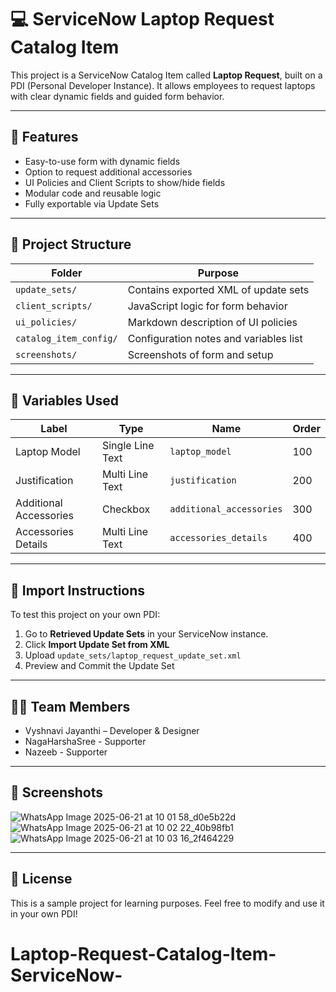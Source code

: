 # 💻 ServiceNow Laptop Request Catalog Item

This project is a ServiceNow Catalog Item called **Laptop Request**, built on a PDI (Personal Developer Instance). It allows employees to request laptops with clear dynamic fields and guided form behavior.

---

## 🚀 Features

- Easy-to-use form with dynamic fields
- Option to request additional accessories
- UI Policies and Client Scripts to show/hide fields
- Modular code and reusable logic
- Fully exportable via Update Sets

---

## 📂 Project Structure

| Folder                  | Purpose |
|-------------------------|---------|
| `update_sets/`          | Contains exported XML of update sets |
| `client_scripts/`       | JavaScript logic for form behavior |
| `ui_policies/`          | Markdown description of UI policies |
| `catalog_item_config/`  | Configuration notes and variables list |
| `screenshots/`          | Screenshots of form and setup |

---

## 🧪 Variables Used

| Label                  | Type             | Name                     | Order |
|------------------------|------------------|---------------------------|--------|
| Laptop Model           | Single Line Text | `laptop_model`           | 100    |
| Justification          | Multi Line Text  | `justification`          | 200    |
| Additional Accessories | Checkbox         | `additional_accessories` | 300    |
| Accessories Details    | Multi Line Text  | `accessories_details`    | 400    |

---

## 🔁 Import Instructions

To test this project on your own PDI:

1. Go to **Retrieved Update Sets** in your ServiceNow instance.
2. Click **Import Update Set from XML**
3. Upload `update_sets/laptop_request_update_set.xml`
4. Preview and Commit the Update Set

---

## 👩‍💻 Team Members

- Vyshnavi Jayanthi – Developer & Designer
- NagaHarshaSree  - Supporter
- Nazeeb - Supporter

---

## 📸 Screenshots

![WhatsApp Image 2025-06-21 at 10 01 58_d0e5b22d](https://github.com/user-attachments/assets/a9a46aba-45c1-4653-86e3-8d4911ecb74c)
![WhatsApp Image 2025-06-21 at 10 02 22_40b98fb1](https://github.com/user-attachments/assets/4dfc1bce-496c-4f72-8f4d-d46ddb3122bd)
![WhatsApp Image 2025-06-21 at 10 03 16_2f464229](https://github.com/user-attachments/assets/3959a12c-7b54-42e5-a2bc-d42d905c278f)




---

## 📜 License

This is a sample project for learning purposes. Feel free to modify and use it in your own PDI!

# Laptop-Request-Catalog-Item-ServiceNow-
